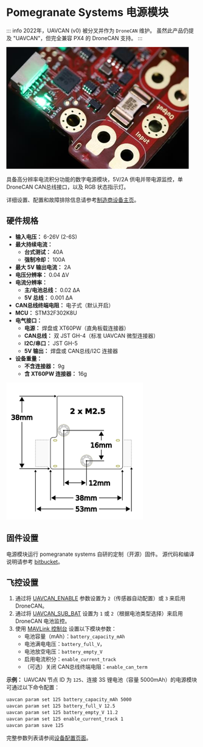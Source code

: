 # Pomegranate Systems 电源模块

::: info
2022年，UAVCAN (v0) 被分叉并作为 `DroneCAN` 维护。
虽然此产品仍提及 "UAVCAN"，但完全兼容 PX4 的 DroneCAN 支持。
:::

![模块图像](../../assets/hardware/power_module/pomegranate_systems_pm/main_image.jpg)

具备高分辨率电流积分功能的数字电源模块，5V/2A 供电并带电源监控，单 DroneCAN CAN总线接口，以及 RGB 状态指示灯。

详细设置、配置和故障排除信息请参考[制造商设备主页](https://p-systems.io/product/power_module)。

## 硬件规格

- **输入电压：** 6-26V (2-6S)
- **最大持续电流：**
  - **台式测试：** 40A
  - **强制冷却：** 100A
- **最大 5V 输出电流：** 2A
- **电压分辨率：** 0.04 ΔV
- **电流分辨率：**
  - **主/电池总线：** 0.02 ΔA
  - **5V 总线：** 0.001 ΔA
- **CAN总线终端电阻：** 电子式（默认开启）
- **MCU：** STM32F302K8U
- **电气接口：**
  - **电源：** 焊盘或 XT60PW（直角板载连接器）
  - **CAN总线：** 双 JST GH-4（标准 UAVCAN 微型连接器）
  - **I2C/串口：** JST GH-5
  - **5V 输出：** 焊盘或 CAN总线/I2C 连接器
- **设备重量：**
  - **不含连接器：** 9g
  - **含 XT60PW 连接器：** 16g

![尺寸图](../../assets/hardware/power_module/pomegranate_systems_pm/mechanical.png)

## 固件设置

电源模块运行 pomegranate systems 自研的定制（开源）固件。
源代码和编译说明请参考 [bitbucket](https://bitbucket.org/p-systems/firmware/src/master)。

## 飞控设置

1. 通过将 [UAVCAN_ENABLE](../advanced_config/parameter_reference.md#UAVCAN_ENABLE) 参数设置为 `2`（传感器自动配置）或 `3` 来启用 DroneCAN。
1. 通过将 [UAVCAN_SUB_BAT](../advanced_config/parameter_reference.md#UAVCAN_SUB_BAT) 设置为 `1` 或 `2`（根据电池类型选择）来启用 DroneCAN 电池监控。
1. 使用 [MAVLink 控制台](https://docs.qgroundcontrol.com/master/en/qgc-user-guide/analyze_view/mavlink_console.html) 设置以下模块参数：
   - 电池容量（mAh）：`battery_capacity_mAh`
   - 电池满电电压：`battery_full_V`，
   - 电池放空电压：`battery_empty_V`
   - 启用电流积分：`enable_current_track`
   - （可选）关闭 CAN总线终端电阻：`enable_can_term`

**示例：** UAVCAN 节点 ID 为 `125`、连接 3S 锂电池（容量 5000mAh）的电源模块可通过以下命令配置：

```sh
uavcan param set 125 battery_capacity_mAh 5000
uavcan param set 125 battery_full_V 12.5
uavcan param set 125 battery_empty_V 11.2
uavcan param set 125 enable_current_track 1
uavcan param save 125
```

完整参数列表请参阅[设备配置页面](https://p-systems.io/product/power_module/configuration)。
